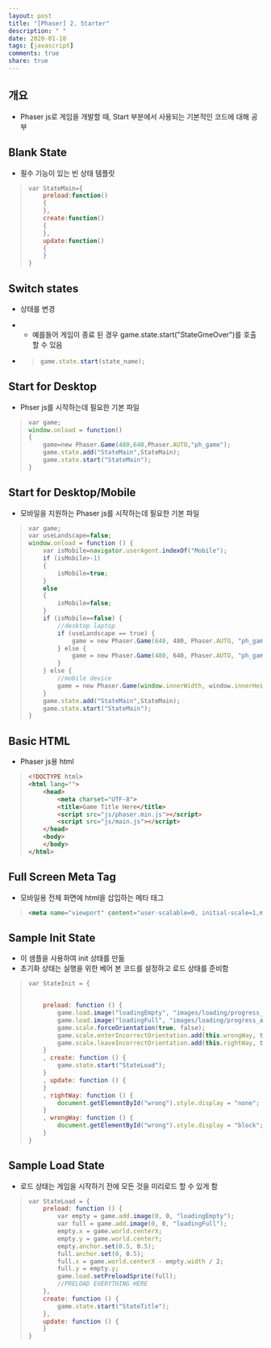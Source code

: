 ```yaml
---
layout: post
title: "[Phaser] 2. Starter"
description: " "
date: 2020-01-10
tags: [javascript]
comments: true
share: true
---
```


## 개요

- Phaser js로 게임을 개발할 때, Start 부분에서 사용되는 기본적인 코드에 대해 공부

 

## Blank State

- 필수 기능이 있는 빈 상태 템플릿

> ```Javascript
> var StateMain={      
>     preload:function()
>     {      
>     },  
>     create:function()
>     {      
>     },  
>     update:function()
>     {              
>     }      
> }
> ```



## Switch states

- 상태를 변경

- - 예를들어 게임이 종료 된 경우 game.state.start("StateGmeOver")를 호출할 수 있음

- > ```Javascript
  > game.state.start(state_name);
  > ```



## Start for Desktop

- Phser js를 시작하는데 필요한 기본 파일

> ```Javascript
> var game;
> window.onload = function()
> {
>     game=new Phaser.Game(480,640,Phaser.AUTO,"ph_game");
>     game.state.add("StateMain",StateMain);
>     game.state.start("StateMain");
> }
> ```



## Start for Desktop/Mobile

- 모바일을 지원하는 Phaser js를 시작하는데 필요한 기본 파일

> ```Javascript
> var game;
> var useLandscape=false;
> window.onload = function () {
>     var isMobile=navigator.userAgent.indexOf("Mobile");
>     if (isMobile>-1)
>     {
>         isMobile=true;
>     }
>     else
>     {
>         isMobile=false;
>     }
>     if (isMobile==false) {
>         //desktop laptop
>         if (useLandscape == true) {
>             game = new Phaser.Game(640, 480, Phaser.AUTO, "ph_game");
>         } else {
>             game = new Phaser.Game(480, 640, Phaser.AUTO, "ph_game");
>         }
>     } else {
>         //mobile device
>         game = new Phaser.Game(window.innerWidth, window.innerHeight, Phaser.AUTO, "ph_game");
>     }
>     game.state.add("StateMain",StateMain);
>     game.state.start("StateMain");
> }
> ```



## Basic HTML

- Phaser js용 html

> ```HTML
> <!DOCTYPE html>
> <html lang="">
>     <head>
>         <meta charset="UTF-8">
>         <title>Game Title Here</title>
>         <script src="js/phaser.min.js"></script>
>         <script src="js/main.js"></script>  
>     </head>
>     <body>
>     </body>
> </html>
> ```



## Full Screen Meta Tag

- 모바일용 전체 화면에 html을 삽입하는 메타 태그

> ```HTML
> <meta name="viewport" content="user-scalable=0, initial-scale=1,minimum-scale=1, maximum-scale=1, width=device-width, minimal-ui=1">
> ```



## Sample Init State

- 이 샘플을 사용하여 init 상태를 만듦
- 초기화 상태는 실행을 위한 베어 본 코드를 설정하고 로드 상태를 준비함

> ```Javascript
> var StateInit = {
> 
> 
>     preload: function () {
>         game.load.image("loadingEmpty", "images/loading/progress_none.png");
>         game.load.image("loadingFull", "images/loading/progress_all.png");
>         game.scale.forceOrientation(true, false);
>         game.scale.enterIncorrectOrientation.add(this.wrongWay, this);
>         game.scale.leaveIncorrectOrientation.add(this.rightWay, this);
>     }
>     , create: function () {
>         game.state.start("StateLoad");
>     }
>     , update: function () {
>     }
>     , rightWay: function () {
>         document.getElementById("wrong").style.display = "none";
>     }
>     , wrongWay: function () {
>         document.getElementById("wrong").style.display = "block";
>     }
> }
> ```



## Sample Load State

- 로드 상태는 게임을 시작하기 전에 모든 것을 미리로드 할 수 있게 함

> ```Javascript
> var StateLoad = {
>     preload: function () {
>         var empty = game.add.image(0, 0, "loadingEmpty");
>         var full = game.add.image(0, 0, "loadingFull");
>         empty.x = game.world.centerX;
>         empty.y = game.world.centerY;
>         empty.anchor.set(0.5, 0.5);
>         full.anchor.set(0, 0.5);
>         full.x = game.world.centerX - empty.width / 2;
>         full.y = empty.y;
>         game.load.setPreloadSprite(full);
>         //PRELOAD EVERYTHING HERE
>     },
>     create: function () {
>         game.state.start("StateTitle");
>     },
>     update: function () {
>     }
> }
> ```